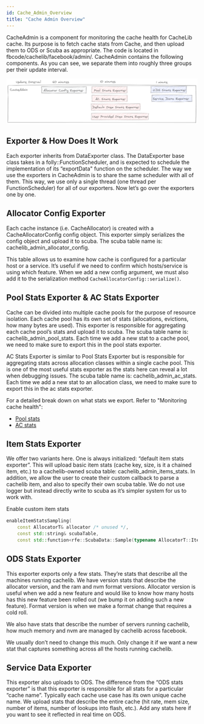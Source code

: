 ```yaml
---
id: Cache_Admin_Overview
title: "Cache Admin Overview"
---
```

CacheAdmin is a component for monitoring the cache health for CacheLib cache. Its purpose is to fetch cache stats from Cache, and then upload them to ODS or Scuba as appropriate. The code is located in fbcode/cachelib/facebook/admin/. CacheAdmin contains the following components. As you can see, we separate them into roughly three groups per their update interval.

![](cache_admin_overview.png)

## Exporter & How Does It Work

Each exporter inherits from DataExporter class. The DataExporter base class takes in a folly::FunctionScheduler, and is expected to schedule the implementation of its “exportData" function on the scheduler. The way we use the exporters in CacheAdmin is to share the same scheduler with all of them. This way, we use only a single thread (one thread per FunctionScheduler) for all of our exporters. Now let’s go over the exporters one by one.

## Allocator Config Exporter

Each cache instance (i.e. CacheAllocator) is created with a CacheAllocatorConfig config object. This exporter simply serializes the config object and upload it to scuba. The scuba table name is: cachelib_admin_allocator_config.

This table allows us to examine how cache is configured for a particular host or a service. It’s useful if we need to confirm which hosts/service is using which feature. When we add a new config argument, we must also add it to the serialization method `CacheAllocatorConfig::serialize()`.

## Pool Stats Exporter & AC Stats Exporter

Cache can be divided into multiple cache pools for the purpose of resource isolation. Each cache pool has its own set of stats (allocations, evictions, how many bytes are used). This exporter is responsible for aggregating each cache pool’s stats and upload it to scuba. The scuba table name is: cachelib_admin_pool_stats. Each time we add a new stat to a cache pool, we need to make sure to export this in the pool stats exporter.

AC Stats Exporter is similar to Pool Stats Exporter but is responsible for aggregating stats across allocation classes within a single cache pool. This is one of the most useful stats exporter as the stats here can reveal a lot when debugging issues. The scuba table name is: cachelib_admin_ac_stats. Each time we add a new stat to an allocation class, we need to make sure to export this in the ac stats exporter.

For a detailed break down on what stats we export. Refer to "Monitoring cache health":

* [Pool stats](monitoring/#cachelib-admin-pool-stat)
* [AC stats](monitoring/#cachelib-admin-ac-stats)

## Item Stats Exporter

We offer two variants here. One is always initialized: “default item stats exporter”. This will upload basic item stats (cache key, size, is it a chained item, etc.) to a cachelib-owned scuba table: cachelib_admin_items_stats. In addition, we allow the user to create their custom callback to parse a cachelib item, and also to specify their own scuba table. We do not use logger but instead directly write to scuba as it’s simpler system for us to work with.

Enable custom item stats
```cpp
enableItemStatsSampling(
    const AllocatorT& allocator /* unused */,
    const std::string& scubaTable,
    const std::function<rfe::ScubaData::Sample(typename AllocatorT::Item&)>& cb);
```

## ODS Stats Exporter

This exporter exports only a few stats. They’re stats that describe all the machines running cachelib. We have version stats that describe the allocator version, and the ram and nvm format versions. Allocator version is useful when we add a new feature and would like to know how many hosts has this new feature been rolled out (we bump it on adding such a new feature). Format version is when we make a format change that requires a cold roll.

We also have stats that describe the number of servers running cachelib, how much memory and nvm are managed by cachelib across facebook.

We usually don’t need to change this much. Only change it if we want a new stat that captures something across all the hosts running cachelib.

## Service Data Exporter

This exporter also uploads to ODS. The difference from the “ODS stats exporter” is that this exporter is responsible for all stats for a particular “cache name”. Typically each cache use case has its own unique cache name. We upload stats that describe the entire cache (hit rate, mem size, number of items, number of lookups into flash, etc.). Add any stats here if you want to see it reflected in real time on ODS.
